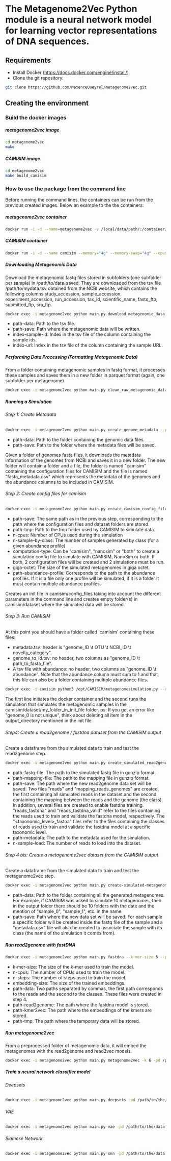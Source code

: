 # The Metagenome2Vec Python module is a neural network model for learning vector representations of DNA sequences. 


## Requirements
- Install Docker (https://docs.docker.com/engine/install/)
- Clone the git repository:
```bash
git clone https://github.com/MaxenceQueyrel/metagenome2vec.git
```


## Creating the environment

### Build the docker images
##### metagenome2vec image
```bash
cd metagenome2vec
make
```

##### CAMISIM image
```bash
cd metagenome2vec
make build_camisim
```

### How to use the package from the command line
Before running the command lines, the containers can be run from the previous created images.
Below an example to the the containers:
##### metagenome2vec container
```bash
docker run -i -d --name=metagenome2vec -v /local/data/path/:/container/data/path/ maxence27/metagenome2vec:2.0
```
##### CAMISIM container
```bash
docker run -i -d --name camisim --memory="4g" --memory-swap="4g" --cpus="4.0" -v /local/data/path/:/container/data/path/ maxence27/camisim:2.0
```

##### Downloading Metagenomic Data
Download the metagenomic fastq files stored in subfolders (one subfolder per sample) in /path/to/data_saved. They are downloaded from the tsv file /path/to/mydata.tsv obtained from the NCBI website, which contains the following columns
study\_accession, sample\_accession, experiment\_accession, run\_accession, tax\_id, scientific\_name, fastq\_ftp, submitted\_ftp, sra\_ftp.


```bash
docker exec -i metagenome2vec python main.py download_metagenomic_data --path-data /path/to/mydata.tsv --path-save /path/to/data_saved --index-sample-id 1 --index-url 6
```

- path-data: Path to the tsv file.
- path-save: Path where the metagenomic data will be written.
- index-sample-id: Index in the tsv file of the column containing the sample ids.
- index-url: Index in the tsv file of the column containing the sample URL.



##### Performing Data Processing (Formatting Metagenomic Data)
From a folder containing metagenomic samples in fastq format, it processes these samples and saves them in a new folder in parquet format (again, one subfolder per metagenome).

```bash
docker exec -i metagenome2vec python main.py clean_raw_metagenomic_data --path-data /path/to/data --path-save /path/to/formated_data
```


##### Running a Simulation

###### Step 1: Create Metadata
```bash
docker exec -i metagenome2vec python main.py create_genome_metadata --path-data /path/to/genomic/data_folder --path-save /path/to/saving_folder
```
- path-data: Path to the folder containing the genomic data files.
- path-save: Path to the folder where the metadata files will be saved.

Given a folder of genomes fasta files, it downloads the metadata information of the genomes from NCBI and saves it in a new folder. The new folder will contain a folder and a file, the folder is named "camisim" containing the configuration files for CAMISIM and the file is named "fasta\_metadata.csv" which represents the metadata of the genomes and the abundance columns to be included in CAMISIM.

###### Step 2: Create config files for camisim
```bash
docker exec -i metagenome2vec python main.py create_camisim_config_file --path-save /path/to/simulation_folder --n-cpus 3 --n-sample-by-class 2 --computation-type both --path-tmp /tmp --giga-octet 1.0 --path-abundance-profile /path/to/abundance_file.tsv
```
- path-save: The same path as in the previous step, corresponding to the path where the configuration files and dataset folders are stored. 
- path-tmp: Path to the tmp folder used by CAMISIM to simulate data.
- n-cpus: Number of CPUs used during the simulation
- n-sample-by-class: The number of samples generated by class (for a given abundance profile)
- computation-type: Can be "camisim", "nanosim" or "both" to create a simulation config file to simulate with CAMISIM, NanoSim or both. If both, 2 configuration files will be created and 2 simulations must be run.
- giga-octet: The size of the simulated metagenomes in giga octet.
- path-abundance-profile: Corresponds to the path to the abundance profiles. If it is a file only one profile will be simulated, if it is a folder it must contain multiple abundance profiles. 

Creates an init file in camisim/config_files taking into account the different parameters in the command line and creates empty folder(s) in camisim/dataset where the simulated data will be stored.


###### Step 3: Run CAMISIM
At this point you should have a folder called 'camisim' containing these files:
- metadata.tsv: header is "genome_ID \t OTU \t NCBI_ID \t novelty_category".
- genome_to_id.tsv: no header, two columns as "genome_ID \t path_to_fasta_file".
- A tsv file with abundance: no header, two columns as "genome_ID \t abundance". Note that the abundance column must sum to 1 and that this file can also be a folder containing multiple abundance files.

```bash
docker exec -i camisim python3 /opt/CAMISIM/metagenomesimulation.py --debug /path/to/save_folder/camisim/config_files/config_file.ini
```
The first line initiates the docker container and the second runs the simulation that simulates the metagenomic samples in the camisim/dataset/my_folder_in_init_file folder.
ps: If you get an error like "genome_0 is not unique", think about deleting all item in the output_directory mentioned in the init file.

###### Step4: Create a read2genome / fastdna dataset from the CAMISIM output
Create a dataframe from the simulated data to train and test the read2genome step.
```bash
docker exec -i metagenome2vec python main.py create_simulated_read2genome_dataset --path-fastq-file /path/to/anonymous_reads.fq.gz --path-mapping-file /path/to/reads_mapping.tsv.gz --path-save /path/to/save/output --n-sample-load 500000 --path-metadata /path/to/metadata.csv
```
- path-fastq-file: The path to the simulated fastq file in gunzip format.
- path-mapping-file: The path to the mapping file in gunzip format.
- path-save: The path where the new read2genome data set will be saved. Two files "reads" and "mapping_reads_genomes" are created, the first containing all simulated reads in the dataset and the second containing the mapping between the reads and the genome (the class). In addition, several files are created to enable fastdna training. "reads_fastdna" and "reads_fastdna_valid" refer to the files containing the reads used to train and validate the fastdna model, respectively. The "<taxonomic_level>_fastna" files refer to the files containing the classes of reads used to train and validate the fastdna model at a specific taxonomic level. 
- path-metadata: The path to the metadata used for the simulation.
- n-sample-load: The number of reads to load into the dataset.


###### Step 4 bis: Create a metagenome2vec dataset from the CAMISIM output
Create a dataframe from the simulated data to train and test the metagenome2vec step.
```bash
docker exec -i metagenome2vec python main.py create-simulated-metagenome2vec-dataset --path-data /path/to/simulated/data --path-save /path/to/save/output
```
- path-data: Path to the folder containing all the generated metagenomes. For example, if CAMISIM was asked to simulate 10 metagenomes, then in the output folder there should be 10 folders with the date and the mention of "sample\_0", "sample\_1", etc. in the name.
- path-save: Path where the new data set will be saved. For each sample a specific folder will be created inside the fastq file of the sample and a "metadata.csv" file will also be created to associate the sample with its class (the name of the simulation it comes from).



##### Run read2genome with fastDNA

```bash
docker exec -i metagenome2vec python main.py fastdna --k-mer-size 6 --path-data /path/to/reads_fastdna,/path/to/fastdna_labels --n-cpus 3 --path-read2genome /path/to/save/read2genome --path-kmer2vec /path/to/save/kmer2vec --path-tmp /tmp --n-step 2 --embedding-size 50
```
- k-mer-size: The size of the k-mer used to train the model.
- n-cpus: The number of CPUs used to train the model.
- n-steps: The number of steps used to train the model.
- embedding-size: The size of the trained embeddings.
- path-data: Two paths separated by commas, the first path corresponds to the reads and the second to the classes. These files were created in step 4.
- path-read2genome: The path where the fastdna model is stored.
- path-kmer2vec: The path where the embeddings of the kmers are stored. 
- path-tmp: The path where the temporary data will be stored.


##### Run metagenome2vec
From a preprocessed folder of metagenomic data, it will embed the metagenomes with the read2genome and read2vec models.
```bash
docker exec -i metagenome2vec python main.py metagenome2vec -k 6 -pd /path/to/folder/with/metagenomes/preprocessed/ -ps /path/to/save/ -pmd /path/to/metadata.csv -prv /path/to/read2vec -prg /path/to/read2genome
```


##### Train a neural network classifier model
###### Deepsets
```bash
docker exec -i metagenome2vec python main.py deepsets -pd /path/to/the/data -pmd /path/to/the/metadata -dn name_of_the_dataset -B 1 -S 3 -R 0.001 -d target -TU -cv 3 -TS 0.3 -ps /path/to/the/saved/model
```
###### VAE
```bash
docker exec -i metagenome2vec python main.py vae -pd /path/to/the/data -pmd /path/to/the/metadata -dn name_of_the_dataset -B 1 -S 3 -R 0.001 -d target -TU -cv 3 -TS 0.3 -ps /path/to/the/saved/model
```
###### Siamese Network
```bash
docker exec -i metagenome2vec python main.py snn -pd /path/to/the/data -pmd /path/to/the/metadata -dn name_of_the_dataset -B 1 -S 3 -R 0.001 -d target -TU -cv 3 -TS 0.3 -ps /path/to/the/saved/model
```
